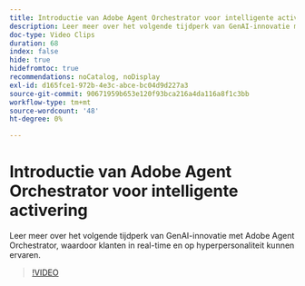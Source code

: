 ```yaml
---
title: Introductie van Adobe Agent Orchestrator voor intelligente activering
description: Leer meer over het volgende tijdperk van GenAI-innovatie met Adobe Agent Orchestrator, waardoor klanten in real-time en op hyperpersonaliteit kunnen ervaren.
doc-type: Video Clips
duration: 68
index: false
hide: true
hidefromtoc: true
recommendations: noCatalog, noDisplay
exl-id: d165fce1-972b-4e3c-abce-bc04d9d227a3
source-git-commit: 90671959b653e120f93bca216a4da116a8f1c3bb
workflow-type: tm+mt
source-wordcount: '48'
ht-degree: 0%

---
```


# Introductie van Adobe Agent Orchestrator voor intelligente activering

Leer meer over het volgende tijdperk van GenAI-innovatie met Adobe Agent Orchestrator, waardoor klanten in real-time en op hyperpersonaliteit kunnen ervaren.

<!-- 62_S653_3442539_67_introducing-adobes-agent-orchestrator-for-intelligent-activation -->
>[!VIDEO](https://video.tv.adobe.com/v/3458205/?learn=on&enablevpops=true)

